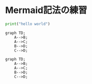 # Mermaid記法の練習
```Python
print("hello world")
```

```
graph TD;
    A-->B;
    A-->C;
    B-->D;
    C-->D;
```
```Mermaid
graph TD;
    A-->B;
    A-->C;
    B-->D;
    C-->D;
```
